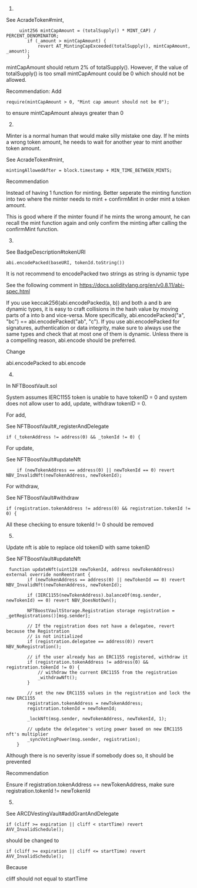 1.

See AcradeToken#mint,

```solidity
     uint256 mintCapAmount = (totalSupply() * MINT_CAP) / PERCENT_DENOMINATOR;
        if (_amount > mintCapAmount) {
            revert AT_MintingCapExceeded(totalSupply(), mintCapAmount, _amount);
        }
```

mintCapAmount should return 2% of totalSupply(). However, if the value of totalSupply() is too small mintCapAmount could be 0 which should not be allowed.

Recommendation: Add 

```solidity
require(mintCapAmount > 0, "Mint cap amount should not be 0");
```

to ensure mintCapAmount always greater than 0

2.

Minter is a normal human that would make silly mistake one day. If he mints a wrong token amount, he needs to wait for another year to mint another token amount.

See AcradeToken#mint,

```solidity
mintingAllowedAfter = block.timestamp + MIN_TIME_BETWEEN_MINTS;
```

Recommendation

Instead of having 1 function for minting. Better seperate the minting function into two where the minter needs to mint + confirmMint in order mint a token amount.

This is good where if the minter found if he mints the wrong amount, he can recall the mint function again and only confirm the minting after calling the confirmMint function.

3.

See BadgeDescription#tokenURI

```solidity
abi.encodePacked(baseURI, tokenId.toString())
```

It is not recommend to encodePacked two strings as string is dynamic type

See the following comment in https://docs.soliditylang.org/en/v0.8.11/abi-spec.html

If you use keccak256(abi.encodePacked(a, b)) and both a and b are dynamic types, it is easy to craft collisions in the hash value by moving parts of a into b and vice-versa. More specifically, abi.encodePacked("a", "bc") == abi.encodePacked("ab", "c"). If you use abi.encodePacked for signatures, authentication or data integrity, make sure to always use the same types and check that at most one of them is dynamic. Unless there is a compelling reason, abi.encode should be preferred.

Change

abi.encodePacked to abi.encode

4.

In NFTBoostVault.sol

System assumes IERC1155 token is unable to have tokenID = 0 and system does not allow user to add, update, withdraw tokenID = 0.

For add,

See NFTBoostVault#_registerAndDelegate

```solidity
if (_tokenAddress != address(0) && _tokenId != 0) {
```

For update,

See NFTBoostVault#updateNft

```solidity
    if (newTokenAddress == address(0) || newTokenId == 0) revert NBV_InvalidNft(newTokenAddress, newTokenId);
```

For withdraw,

See NFTBoostVault#withdraw

```solidity
if (registration.tokenAddress != address(0) && registration.tokenId != 0) {
```

All these checking to ensure tokenId != 0 should be removed 

5.

Update nft is able to replace old tokenID with same tokenID

See NFTBoostVault#updateNft

```solidity
 function updateNft(uint128 newTokenId, address newTokenAddress) external override nonReentrant {
        if (newTokenAddress == address(0) || newTokenId == 0) revert NBV_InvalidNft(newTokenAddress, newTokenId);

        if (IERC1155(newTokenAddress).balanceOf(msg.sender, newTokenId) == 0) revert NBV_DoesNotOwn();

        NFTBoostVaultStorage.Registration storage registration = _getRegistrations()[msg.sender];

        // If the registration does not have a delegatee, revert because the Registration
        // is not initialized
        if (registration.delegatee == address(0)) revert NBV_NoRegistration();

        // if the user already has an ERC1155 registered, withdraw it
        if (registration.tokenAddress != address(0) && registration.tokenId != 0) {
            // withdraw the current ERC1155 from the registration
            _withdrawNft();
        }

        // set the new ERC1155 values in the registration and lock the new ERC1155
        registration.tokenAddress = newTokenAddress;
        registration.tokenId = newTokenId;

        _lockNft(msg.sender, newTokenAddress, newTokenId, 1);

        // update the delegatee's voting power based on new ERC1155 nft's multiplier
        _syncVotingPower(msg.sender, registration);
    }
```

Although there is no severity issue if somebody does so, it should be prevented

Recommendation

Ensure if registration.tokenAddress == newTokenAddress, make sure registration.tokenId != newTokenId

5.

See ARCDVestingVault#addGrantAndDelegate

```solidity
if (cliff >= expiration || cliff < startTime) revert AVV_InvalidSchedule();
```

should be changed to 

```solidity
if (cliff >= expiration || cliff <= startTime) revert AVV_InvalidSchedule();
```

Because

cliff should not equal to startTime